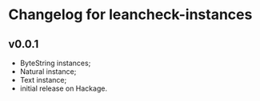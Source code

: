 Changelog for leancheck-instances
=================================

v0.0.1
------

* ByteString instances;
* Natural instance;
* Text instance;
* initial release on Hackage.
